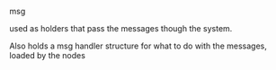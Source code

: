 msg

used as holders that pass the messages though the system.

Also holds a msg handler structure for what to do with the messages, loaded by the nodes